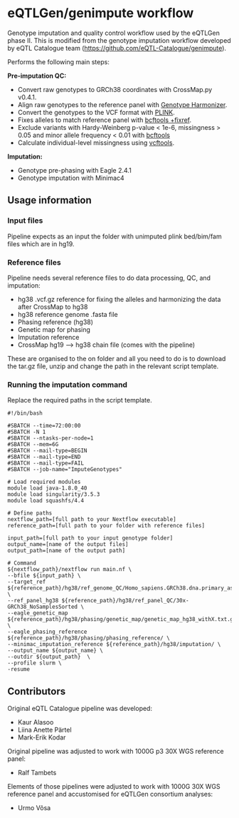 # eQTLGen/genimpute workflow
Genotype imputation and quality control workflow used by the eQTLGen phase II. This is modified from the genotype imputation workflow developed by eQTL Catalogue team (https://github.com/eQTL-Catalogue/genimpute).


Performs the following main steps:

**Pre-imputation QC:**
- Convert raw genotypes to GRCh38 coordinates with CrossMap.py v0.4.1.
- Align raw genotypes to the reference panel with [Genotype Harmonizer](https://github.com/molgenis/systemsgenetics/wiki/Genotype-Harmonizer).
- Convert the genotypes to the VCF format with [PLINK](https://www.cog-genomics.org/plink/1.9/).
- Fixes alleles to match reference panel with [bcftools +fixref](https://samtools.github.io/bcftools/howtos/plugin.fixref.html).
- Exclude variants with Hardy-Weinberg p-value < 1e-6, missingness > 0.05 and minor allele frequency < 0.01 with [bcftools](https://samtools.github.io/bcftools/)
- Calculate individual-level missingness using [vcftools](https://vcftools.github.io/perl_module.html).

**Imputation:**
- Genotype pre-phasing with Eagle 2.4.1 
- Genotype imputation with Minimac4

## Usage information

### Input files

Pipeline expects as an input the folder with unimputed plink bed/bim/fam files which are in hg19.

### Reference files

Pipeline needs several reference files to do data processing, QC, and imputation:

- hg38 .vcf.gz reference for fixing the alleles and harmonizing the data after CrossMap to hg38
- hg38 reference genome .fasta file
- Phasing reference (hg38)
- Genetic map for phasing
- Imputation reference
- CrossMap hg19 --> hg38 chain file (comes with the pipeline)

These are organised to the on folder and all you need to do is to download the tar.gz file, unzip and change the path in the relevant script template.

### Running the imputation command

Replace the required paths in the script template.

    #!/bin/bash

    #SBATCH --time=72:00:00
    #SBATCH -N 1
    #SBATCH --ntasks-per-node=1
    #SBATCH --mem=6G
    #SBATCH --mail-type=BEGIN
    #SBATCH --mail-type=END
    #SBATCH --mail-type=FAIL
    #SBATCH --job-name="ImputeGenotypes"

    # Load required modules
    module load java-1.8.0_40
    module load singularity/3.5.3
    module load squashfs/4.4

    # Define paths
    nextflow_path=[full path to your Nextflow executable]
    reference_path=[full path to your folder with reference files]

    input_path=[full path to your input genotype folder]
    output_name=[name of the output files]
    output_path=[name of the output path]

    # Command
    ${nextflow_path}/nextflow run main.nf \
    --bfile ${input_path} \
    --target_ref ${reference_path}/hg38/ref_genome_QC/Homo_sapiens.GRCh38.dna.primary_assembly.fa \
    --ref_panel_hg38 ${reference_path}/hg38/ref_panel_QC/30x-GRCh38_NoSamplesSorted \
    --eagle_genetic_map ${reference_path}/hg38/phasing/genetic_map/genetic_map_hg38_withX.txt.gz \
    --eagle_phasing_reference ${reference_path}/hg38/phasing/phasing_reference/ \
    --minimac_imputation_reference ${reference_path}/hg38/imputation/ \
    --output_name ${output_name} \
    --outdir ${output_path}  \
    --profile slurm \
    -resume

## Contributors

Original eQTL Catalogue pipeline was developed:

* Kaur Alasoo
* Liina Anette Pärtel
* Mark-Erik Kodar

Original pipeline was adjusted to work with 1000G p3 30X WGS reference panel:

* Ralf Tambets

Elements of those pipelines were adjusted to work with 1000G 30X WGS reference panel and accustomised for eQTLGen consortium analyses:

* Urmo Võsa
